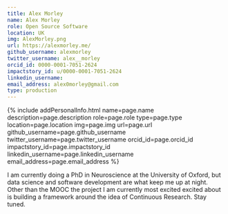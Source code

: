 ```yaml
---
title: Alex Morley
name: Alex Morley
role: Open Source Software
location: UK
img: AlexMorley.png
url: https://alexmorley.me/
github_username: alexmorley
twitter_username: alex__morley
orcid_id: 0000-0001-7051-2624
impactstory_id: u/0000-0001-7051-2624
linkedin_username:
email_address: alex0morley@gmail.com
type: production
---
```


<!--HTML / LIQUID stuff to render picture and links  -->
{% include addPersonalInfo.html name=page.name description=page.description role=page.role type=page.type location=page.location img=page.img url=page.url github_username=page.github_username twitter_username=page.twitter_username orcid_id=page.orcid_id impactstory_id=page.impactstory_id linkedin_username=page.linkedin_username email_address=page.email_address %}

<!-- START OF FREE MARKDOWN  -->
I am currently doing a PhD in Neuroscience at the University of Oxford, but data science and software development are what keep me up at night. Other than the MOOC the project I am currently most excited excited about is building a framework around the idea of Continuous Research. Stay tuned.  
